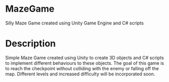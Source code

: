 # MazeGame
Silly Maze Game created using Unity Game Engine and C# scripts

# Description
Simple Maze Game created using Unity to create 3D objects and C# scripts to implement different behaviours to these objects. The goal of this game is to reach the checkpoint without colliding with the enemy or falling off the map. Different levels and increased difficulty will be incorporated soon.
